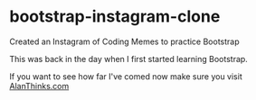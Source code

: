 # bootstrap-instagram-clone
Created an Instagram of Coding Memes to practice Bootstrap

This was back in the day when I first started learning Bootstrap.

If you want to see how far I've comed now make sure you visit [AlanThinks.com](http://alanthinks.com)
